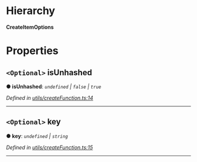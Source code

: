 

# Hierarchy

**CreateItemOptions**

# Properties

<a id="isunhashed"></a>

## `<Optional>` isUnhashed

**● isUnhashed**: *`undefined` | `false` | `true`*

*Defined in [utils/createFunction.ts:14](https://github.com/polkadot-js/api/blob/ed1ad05/packages/type-storage/src/utils/createFunction.ts#L14)*

___
<a id="key"></a>

## `<Optional>` key

**● key**: *`undefined` | `string`*

*Defined in [utils/createFunction.ts:15](https://github.com/polkadot-js/api/blob/ed1ad05/packages/type-storage/src/utils/createFunction.ts#L15)*

___

